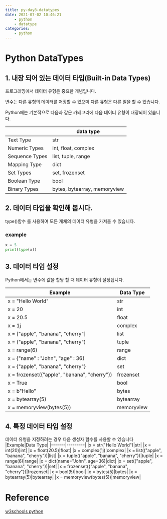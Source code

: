 ```yaml
---
title: py-day8-datatypes
date: 2021-07-02 10:46:21
    - python 
    - datatype
categories: 
    - python
---
```


# Python DataTypes
## 1. 내장 되어 있는 데이터 타입(Built-in Data Types)
프로그래밍에서 데이터 유형은 중요한 개념입니다.

변수는 다른 유형의 데이터를 저장할 수 있으며 다른 유형은 다른 일을 할 수 있습니다.

Python에는 기본적으로 다음과 같은 카테고리에 다음 데이터 유형이 내장되어 있습니다.

||data type|
|------|-------|
|Text Type|str|
|Numeric Types|int, float, complex|
|Sequence Types|list, tuple, range|
|Mapping Type|dict|
|Set Types|set, frozenset|
|Boolean Type|bool|
|Binary Types|bytes, bytearray, memoryview|

## 2. 데이터 타입을 확인해 봅시다.
type()함수 를 사용하여 모든 개체의 데이터 유형을 가져올 수 있습니다.

### example
``` python
x = 5
print(type(x))
```

## 3. 데이터 타입 설정
Python에서는 변수에 값을 할당 할 때 데이터 유형이 설정됩니다.

|Example|Data Type|
|-------|---------|
|x = "Hello World"|str|
|x = 20|int|
|x = 20.5|float|
|x = 1j|complex|
|x = ["apple", "banana", "cherry"]|list|
|x = ("apple", "banana", "cherry")|tuple|
|x = range(6)|range|
|x = {"name" : "John", "age" : 36}|dict|
|x = {"apple", "banana", "cherry"}|set|
|x = frozenset({"apple", "banana", "cherry"})|frozenset|
|x = True|bool|
|x = b"Hello"|bytes|
|x = bytearray(5)|bytearray|
|x = memoryview(bytes(5))|memoryview|

## 4. 특정 데이터 타입 설정
데이터 유형을 지정하려는 경우 다음 생성자 함수를 사용할 수 있습니다
|Example|Data Type|
|-------|---------|
|x = str("Hello World")|str|
|x = int(20)|int|
|x = float(20.5)|float|
|x = complex(1j)|complex|
|x = list(("apple", "banana", "cherry"))|list|
|x = tuple(("apple", "banana", "cherry"))|tuple|
|x = range(6)|range|
|x = dict(name="John", age=36)|dict|
|x = set(("apple", "banana", "cherry"))|set|
|x = frozenset({"apple", "banana", "cherry"})|frozenset|
|x = bool(5)|bool|
|x = bytes(5)|bytes|
|x = bytearray(5)|bytearray|
|x = memoryview(bytes(5))|memoryview|

# Reference
[w3schools python](https://www.w3schools.com/python/python_syntax.asp)